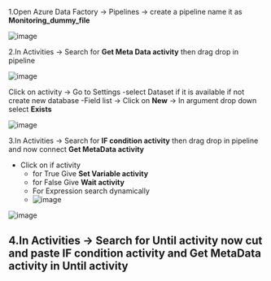 1.Open Azure Data Factory -> Pipelines -> create a pipeline name it as **Monitoring_dummy_file**

![image](https://github.com/rritec/Cloud-Data-Engineering/assets/20516321/e552c6a9-f050-4ff4-9061-5f17dfb46613)

2.In Activities -> Search for **Get Meta Data activity** then drag drop in pipeline

![image](https://github.com/rritec/Cloud-Data-Engineering/assets/20516321/5145914b-2dd4-4bcd-888f-e3784ca1da96)

Click on activity -> Go to Settings 
   -select Dataset if it is available if not create new database
   -Field list -> Click on **New** -> In argument drop down select **Exists**

![image](https://github.com/rritec/Cloud-Data-Engineering/assets/20516321/a3c6b478-e05f-4d28-832c-363f4c35b884)

3.In Activities -> Search for **IF condition activity** then drag drop in pipeline and now connect **Get MetaData activity**
   - Click on if activity
     - for True Give **Set Variable activity**
     - for False Give **Wait activity**
     - For Expression search dynamically
     - ![image](https://github.com/rritec/Cloud-Data-Engineering/assets/20516321/455ec53d-c45b-4e93-97c7-aa9a06d35d26)

    
![image](https://github.com/rritec/Cloud-Data-Engineering/assets/20516321/5187e289-f5f4-4188-8983-8b0c800cdfed)

4.In Activities -> Search for **Until activity** now cut and paste **IF condition activity** and **Get MetaData activity** in **Until activity**
  -

